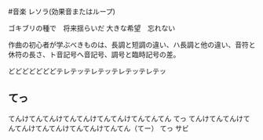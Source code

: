 #音楽
レソラ(効果音またはループ)

ゴキブリの種で　将来揺らいだ
大きな希望　忘れない

作曲の初心者が学ぶべきものは、長調と短調の違い、ハ長調と他の違い、音符と休符の長さ、ト音記号へ音記号、調号と臨時記号の差。

どどどどどどどテレテッテレテッテレテッテレテッ

## てっ
てんけてんてんけてんてんけてんてんけてんてんてん
てっ
てんけてんてんけてんてんけてんてんけてんてんけてんてん（てー）
てっ
サビ